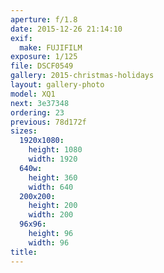 ```yaml
---
aperture: f/1.8
date: 2015-12-26 21:14:10
exif:
  make: FUJIFILM
exposure: 1/125
file: DSCF0549
gallery: 2015-christmas-holidays
layout: gallery-photo
model: XQ1
next: 3e37348
ordering: 23
previous: 78d172f
sizes:
  1920x1080:
    height: 1080
    width: 1920
  640w:
    height: 360
    width: 640
  200x200:
    height: 200
    width: 200
  96x96:
    height: 96
    width: 96
title: 
---
```

